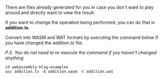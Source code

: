 There are files already generated for you in case you don't want to play around and directly want to view the result. 

If you want to change the operation being performed, you can do that in **addition.ts**.

Convert into WASM and WAT formats by executing the command below if you have changed the addition.ts file.

_P.S. You do not need to re-execute the command if you haven't changed anything_

```
cd webassembly-blog-examples
asc addition.ts -b addition.wasm -t addition.wat
```